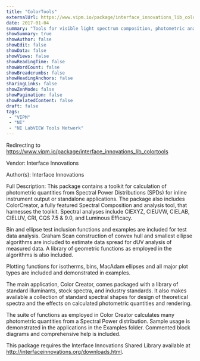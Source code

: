 ```yaml
---
title: "ColorTools"
externalUrl: https://www.vipm.io/package/interface_innovations_lib_colortools
date: 2017-01-04
summary: "Tools for visible light spectrum composition, photometric analysis, and export."
showSummary: true
showAuthor: false
showEdit: false
showData: false
showViews: false
showReadingTime: false
showWordCount: false
showBreadcrumbs: false
showHeadingAnchors: false
sharingLinks: false
showZenMode: false
showPagination: false
showRelatedContent: false
draft: false
tags:
 - "VIPM"
 - "NI"
 - "NI LabVIEW Tools Network"
---
```


Redirecting to https://www.vipm.io/package/interface_innovations_lib_colortools

Vendor: Interface Innovations

Author(s): Interface Innovations
 
Full Description:
This package contains a toolkit for calculation of photometric quantities from Spectral Power Distributions (SPDs) for inline instrument output or standalone applications. The package also includes ColorCreator, a fully featured Spectral Composition and analysis tool, that harnesses the toolkit. Spectral analyses include CIEXYZ, CIEUVW, CIELAB, CIELUV, CRI, CQS 7.5 & 9.0, and Luminous Efficacy.

Bin and ellipse test inclusion functions and examples are included for test data analysis. Graham Scan construction of convex hull and smallest ellipse algorithms are included to estimate data spread for dUV analysis of measured data. A library of geometric functions as employed in the algorithms is also included.

Plotting functions for isotherms, bins, MacAdam ellipses and all major plot types are included and demonstrated in examples.

The main application, Color Creator, comes packaged with a library of standard illuminants, stock spectra, and industry standards. It also makes available a collection of standard spectral shapes for design of theoretical spectra and the effects on calculated photometric quantities and rendering.

The suite of functions as employed in Color Creator calculates many photometric quantities from a Spectral Power distribution. Sample usage is demonstrated in the applications in the Examples folder. Commented block diagrams and comprehensive help is included. 

This package requires the Interface Innovations Shared Library available at http://interfaceinnovations.org/downloads.html.